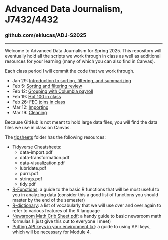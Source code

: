 # Advanced Data Journalism, J7432/4432
### github.com/eklucas/ADJ-S2025
________
 
Welcome to Advanced Data Journalism for Spring 2025. This repository will eventually hold all the scripts we work through in class as well as additional resources for your learning (many of which you can also find in Canvas). 

Each class period I will commit the code that we work through.

-    Jan 29: [Introduction to sorting, filtering, and summarizing](https://eklucas.github.io/ADJ-S2025/scripts/intro-to-tidyverse.html)
-    Feb 5: [Sorting and filtering review](https://eklucas.github.io/ADJ-S2025/scripts/sorting-filtering-review.html)
-    Feb 12: [Grouping with Columbia payroll](https://eklucas.github.io/ADJ-S2025/scripts/como-payroll-in-class.html)
-    Feb 19: [Hot 100 in class](https://eklucas.github.io/ADJ-S2025/scripts/hot-100-in-class.html)
-    Feb 26: [FEC joins in class](https://eklucas.github.io/ADJ-S2025/scripts/fec-joins-in-class.html)
-    Mar 12: [Importing](https://eklucas.github.io/ADJ-S2025/scripts/importing-in-class.html)
-    Mar 19: [Cleaning](https://eklucas.github.io/ADJ-S2025/scripts/cleaning-in-class.html)

Because GitHub is not meant to hold large data files, you will find the data files we use in class on Canvas. 

The [tipsheets](/tipsheets) folder has the following resources: 
-   Tidyverse Cheatsheets: 
	- data-import.pdf
	- data-transformation.pdf
	- data-visualization.pdf
	- lubridate.pdf
	- purrr.pdf
	- strings.pdf
	- tidy.pdf
-   [R-Functions](https://eklucas.github.io/ADJ-S2025/tipsheets/R-Functions.html): a guide to the basic R functions that will be most useful to you in analyzing data (consider this a good list of functions you should master by the end of the semester)
-   [R-dictionary](https://eklucas.github.io/ADJ-S2025/tipsheets/R-dictionary.html): a list of vocabularly that we will use over and over again to refer to various features of the R language
-   [Newsroom Math Crib Sheet.pdf](https://github.com/eklucas/ADJ-S2025/blob/main/tipsheets/Newsroom%20Math%20Crib%20Sheet.pdf): a handy guide to basic newsroom math formulas (I just give this out to everyone I meet)
-   [Putting API keys in your environment.txt](https://github.com/eklucas/ADJ-S2025/blob/main/tipsheets/Putting%20API%20keys%20in%20your%20environment.txt): a guide to using API keys, which will be necessary for Module 4.
